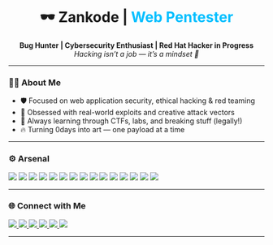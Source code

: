 <h1 align="center">🕶️ Zankode | <span style="color:#00bfff;">Web Pentester</span></h1>

<p align="center">
  <strong>Bug Hunter | Cybersecurity Enthusiast | Red Hat Hacker in Progress</strong><br>
  <em>Hacking isn’t a job — it’s a mindset 🔐</em>
</p>

---

### 👨‍💻 About Me

- 🛡️ Focused on web application security, ethical hacking & red teaming
- 🧠 Obsessed with real-world exploits and creative attack vectors
- 🧩 Always learning through CTFs, labs, and breaking stuff (legally!)
- 🔥 Turning 0days into art — one payload at a time

---

### ⚙️ Arsenal

<p align="left">
  <img src="https://img.shields.io/badge/-Python-3776AB?style=flat&logo=python&logoColor=white" />
  <img src="https://img.shields.io/badge/-Bash-4EAA25?style=flat&logo=gnubash&logoColor=white" />
  <img src="https://img.shields.io/badge/-JavaScript-F7DF1E?style=flat&logo=javascript&logoColor=black" />
  <img src="https://img.shields.io/badge/-Linux-FCC624?style=flat&logo=linux&logoColor=black" />
  <img src="https://img.shields.io/badge/-Wireshark-1679A7?style=flat&logo=wireshark&logoColor=white" />
  <img src="https://img.shields.io/badge/-TCPDump-005F87?style=flat" />
  <img src="https://img.shields.io/badge/-Netcat-000000?style=flat" />
  <img src="https://img.shields.io/badge/-Nmap-214478?style=flat&logo=nmap&logoColor=white" />
  <img src="https://img.shields.io/badge/-Recon--ng-8000FF?style=flat" />
  <img src="https://img.shields.io/badge/-Maltego-2F3640?style=flat" />
  <img src="https://img.shields.io/badge/-theHarvester-6C757D?style=flat" />
  <img src="https://img.shields.io/badge/-Shodan-FF0000?style=flat&logo=shodan&logoColor=white" />
  <img src="https://img.shields.io/badge/-Amass-007ACC?style=flat" />
  <img src="https://img.shields.io/badge/-Burp%20Suite-FF6F00?style=flat&logo=burpsuite&logoColor=white" />
  <img src="https://img.shields.io/badge/-OWASP%20ZAP-1A1A1A?style=flat&logo=OWASP&logoColor=white" />
</p>

---

### 🌐 Connect with Me

<p align="left">
  <a href="https://github.com/YOUR_USERNAME" target="_blank">
    <img src="https://img.shields.io/badge/GitHub-181717?style=flat&logo=github&logoColor=white" />
  </a>
  <a href="https://hackerone.com/YOUR_USERNAME" target="_blank">
    <img src="https://img.shields.io/badge/HackerOne-FF4785?style=flat&logo=hackerone&logoColor=white" />
  </a>
  <a href="https://instagram.com/YOUR_USERNAME" target="_blank">
    <img src="https://img.shields.io/badge/Instagram-E4405F?style=flat&logo=instagram&logoColor=white" />
  </a>
  <a href="https://twitter.com/YOUR_USERNAME" target="_blank">
    <img src="https://img.shields.io/badge/Twitter-1DA1F2?style=flat&logo=twitter&logoColor=white" />
  </a>
  <a href="https://t.me/YOUR_USERNAME" target="_blank">
    <img src="https://img.shields.io/badge/Telegram-2CA5E0?style=flat&logo=telegram&logoColor=white" />
  </a>
  <a href="mailto:your@email.com">
    <img src="https://img.shields.io/badge/Email-D14836?style=flat&logo=gmail&logoColor=white" />
  </a>
</p>

---
